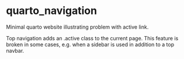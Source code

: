 # quarto_navigation
Minimal quarto website illustrating problem with active link.

Top navigation adds an .active class to the current page. This feature is broken in some cases, e.g. when a sidebar is used in addition to a top navbar.
